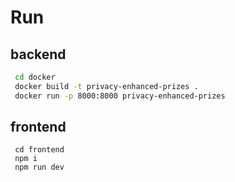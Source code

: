 # Run

## backend
```bash
 cd docker
 docker build -t privacy-enhanced-prizes . 
 docker run -p 8000:8000 privacy-enhanced-prizes 
```

## frontend
```
 cd frontend
 npm i
 npm run dev
```
